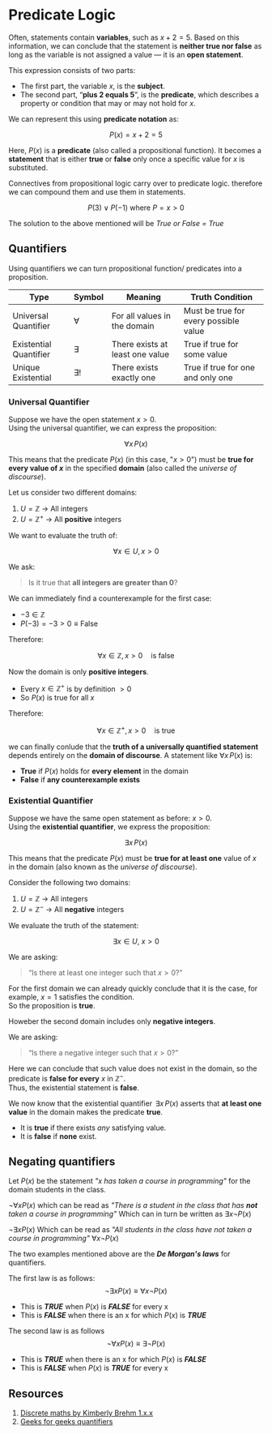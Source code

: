 # Predicate Logic

Often, statements contain **variables**, such as $x + 2 = 5$. Based on this information, we can conclude that the statement is **neither true nor false** as long as the variable is not assigned a value — it is an **open statement**.

This expression consists of two parts:

- The first part, the variable $x$, is the **subject**.
- The second part, “**plus 2 equals 5**”, is the **predicate**, which describes a property or condition that may or may not hold for $x$.

We can represent this using **predicate notation** as:

$$
P(x) = x + 2 = 5
$$

Here, $P(x)$ is a **predicate** (also called a propositional function). It becomes a **statement** that is either **true** or **false** only once a specific value for $x$ is substituted.

Connectives from propositional logic carry over to predicate logic. therefore we can compound them and use them in statements.

$$
P(3) \lor P(-1) \text{ where } P= x \gt 0
$$

The solution to the above mentioned will be *True or False = True*

## Quantifiers

Using quantifiers we can turn propositional function/ predicates into a proposition.

| Type                   | Symbol     | Meaning                         | Truth Condition                       |
| ---------------------- | ---------- | ------------------------------- | ------------------------------------- |
| Universal Quantifier   | $\forall$  | For all values in the domain    | Must be true for every possible value |
| Existential Quantifier | $\exists$  | There exists at least one value | True if true for some value           |
| Unique Existential     | $\exists!$ | There exists exactly one        | True if true for one and only one     |

### Universal Quantifier

Suppose we have the open statement $x > 0$.  
Using the universal quantifier, we can express the proposition:

$$
\forall x\, P(x)
$$

This means that the predicate $P(x)$ (in this case, "$x > 0$") must be **true for every value of $x$** in the specified **domain** (also called the *universe of discourse*).

Let us consider two different domains:

1. $U = \mathbb{Z}$ → All integers  
2. $U = \mathbb{Z}^+$ → All **positive** integers

We want to evaluate the truth of:

$$
\forall x \in U,\, x > 0
$$

We ask:

> Is it true that **all integers are greater than 0**?

We can immediately find a counterexample for the first case:

- $-3 \in \mathbb{Z}$
- $P(-3) = -3 > 0 \equiv \text{False}$

Therefore:

$$
\forall x \in \mathbb{Z},\, x > 0 \quad \text{is false}
$$

Now the domain is only **positive integers**.

- Every $x \in \mathbb{Z}^+$ is by definition $> 0$
- So $P(x)$ is true for all $x$

Therefore:

$$
\forall x \in \mathbb{Z}^+,\, x > 0 \quad \text{is true}
$$

we can finally conlude that the **truth of a universally quantified statement** depends entirely on the **domain of discourse**. A statement like $\forall x\, P(x)$ is:

- **True** if $P(x)$ holds for **every element** in the domain
- **False** if **any counterexample exists**

### Existential Quantifier

Suppose we have the same open statement as before: $x > 0$.  
Using the **existential quantifier**, we express the proposition:

$$
\exists x\, P(x)
$$

This means that the predicate $P(x)$ must be **true for at least one** value of $x$ in the domain (also known as the *universe of discourse*).

Consider the following two domains:

1. $U = \mathbb{Z}$ → All integers  
2. $U = \mathbb{Z}^-$ → All **negative** integers

We evaluate the truth of the statement:

$$
\exists x \in U,\ x > 0
$$

We are asking:  
> “Is there at least one integer such that $x > 0$?”

For the first domain we can already quickly conclude that it is the case, for example, $x = 1$ satisfies the condition.  
So the proposition is **true**.

Howeber the second domain includes only **negative integers**.

We are asking:  
> “Is there a negative integer such that $x > 0$?”

Here we can conclude that such value does not exist in the domain, so the predicate is **false for every** $x$ in $\mathbb{Z}^-$.  
Thus, the existential statement is **false**.

We now know that the existential quantifier $\,\exists x\,P(x)$ asserts that **at least one value** in the domain makes the predicate **true**.  

- It is **true** if there exists *any* satisfying value.
- It is **false** if **none** exist.

## Negating quantifiers

Let $P(x)$ be the statement *"x has taken a course in programming"* for the domain students in the class.

$\neg \forall xP(x)$ which can be read as *"There is a student in the class that has **not** taken a course in programming"* Which can in turn be written as $\exists x \neg P(x)$

$\neg \exists x P(x)$ Which can be read as *"All students in the class have not taken a course in programming"* $\forall x \neg P(x)$

The two examples mentioned above are the ***De Morgan's laws*** for quantifiers.

The first law is as follows:
$$
\neg \exists x P(x) \equiv \forall x \neg P(x)
$$

- This is ***TRUE*** when $P(x)$ is ***FALSE*** for every x
- This is ***FALSE*** when there is an x for which $P(x)$ is ***TRUE***

The second law is as follows
$$
\neg \forall x P(x) \equiv \exists \neg P(x)
$$

- This is ***TRUE*** when there is an x for which $P(x)$ is ***FALSE***
- This is ***FALSE*** when $P(x)$ is ***TRUE*** for every x

## Resources

1. [Discrete maths by Kimberly Brehm 1.x.x](https://youtube.com/playlist?list=PLl-gb0E4MII28GykmtuBXNUNoej-vY5Rz&feature=shared)
2. [Geeks for geeks quantifiers](https://www.geeksforgeeks.org/mathematic-logic-predicates-quantifiers/)
